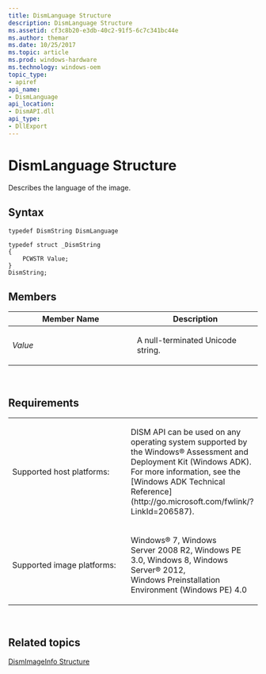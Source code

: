 ```yaml
---
title: DismLanguage Structure
description: DismLanguage Structure
ms.assetid: cf3c8b20-e3db-40c2-91f5-6c7c341bc44e
ms.author: themar
ms.date: 10/25/2017
ms.topic: article
ms.prod: windows-hardware
ms.technology: windows-oem
topic_type: 
- apiref
api_name: 
- DismLanguage
api_location: 
- DismAPI.dll
api_type: 
- DllExport
---
```


# DismLanguage Structure


Describes the language of the image.

## <span id="Syntax"></span><span id="syntax"></span><span id="SYNTAX"></span>Syntax


``` syntax
typedef DismString DismLanguage
```

``` syntax
typedef struct _DismString
{
    PCWSTR Value;
}
DismString;
```

## <span id="Members"></span><span id="members"></span><span id="MEMBERS"></span>Members


<table>
<colgroup>
<col width="50%" />
<col width="50%" />
</colgroup>
<thead>
<tr class="header">
<th>Member Name</th>
<th>Description</th>
</tr>
</thead>
<tbody>
<tr class="odd">
<td><p><em>Value</em></p></td>
<td><p>A null-terminated Unicode string.</p></td>
</tr>
</tbody>
</table>

 

## <span id="Requirements"></span><span id="requirements"></span><span id="REQUIREMENTS"></span>Requirements


<table>
<colgroup>
<col width="50%" />
<col width="50%" />
</colgroup>
<tbody>
<tr class="odd">
<td><p>Supported host platforms:</p></td>
<td><p>DISM API can be used on any operating system supported by the Windows® Assessment and Deployment Kit (Windows ADK). For more information, see the [Windows ADK Technical Reference](http://go.microsoft.com/fwlink/?LinkId=206587).</p></td>
</tr>
<tr class="even">
<td><p>Supported image platforms:</p></td>
<td><p>Windows® 7, Windows Server 2008 R2, Windows PE 3.0, Windows 8, Windows Server® 2012, Windows Preinstallation Environment (Windows PE) 4.0</p></td>
</tr>
</tbody>
</table>

 

## <span id="related_topics"></span>Related topics


[DismImageInfo Structure](dismimageinfo-structure.md)

 

 




